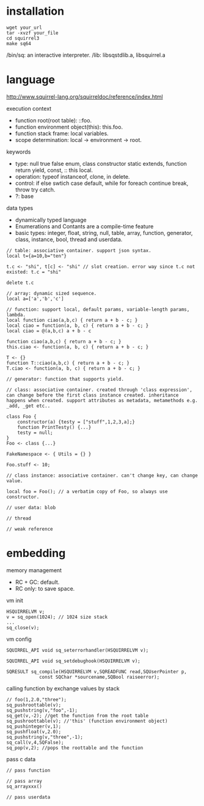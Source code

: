 # installation

~~~~
wget your_url
tar -xvzf your_file 
cd squirrel3
make sq64
~~~~

/bin/sq: an interactive interpreter.
/lib: libsqstdlib.a, libsquirrel.a

# language

http://www.squirrel-lang.org/squirreldoc/reference/index.html

execution context
- function root(root table): ::foo.
- function environment object(this): this.foo.
- function stack frame: local variables.
- scope determination: local -> environment -> root.

keywords
- type: null true false enum, class constructor static extends, function return yield, const, :: this local.
- operation: typeof instanceof, clone, in delete.
- control: if else swtich case default, while for foreach continue break, throw try catch.
- ?: base

data types
- dynamically typed language
- Enumerations and Contants are a compile-time feature
- basic types:  integer, float, string, null, table, array, function, generator, class, instance, bool, thread and userdata.

~~~~
// table: associative container. support json syntax.
local t={a=10,b="ten"}

t.c <- "shi", t[c] <- "shi" // slot creation. error way since t.c not existed: t.c = "shi"

delete t.c

// array: dynamic sized sequence.
local a=['a','b','c']

// function: support local, default params, variable-length params, lambda.
local function ciao(a,b,c) { return a + b - c; }
local ciao = function(a, b, c) { return a + b - c; }
local ciao = @(a,b,c) a + b - c

function ciao(a,b,c) { return a + b - c; }
this.ciao <- function(a, b, c) { return a + b - c; }

T <- {}
function T::ciao(a,b,c) { return a + b - c; }
T.ciao <- function(a, b, c) { return a + b - c; }

// generator: function that supports yield.

// class: associative container. created through 'class expression', can change before the first class instance created. inheritance happens when created. support attributes as metadata, metamethods e.g. _add, _get etc..

class Foo {
    constructor(a) {testy = ["stuff",1,2,3,a];}
    function PrintTesty() {...}
    testy = null;
}
Foo <- class {...}

FakeNamespace <- { Utils = {} }

Foo.stuff <- 10;

// class instance: associative container. can't change key, can change value.

local foo = Foo(); // a verbatim copy of Foo, so always use constructor.

// user data: blob

// thread

// weak reference
~~~~

# embedding

memory management
- RC + GC: default.
- RC only: to save space.

vm init
~~~~
HSQUIRRELVM v;
v = sq_open(1024); // 1024 size stack
...
sq_close(v);
~~~~

vm config
~~~~
SQUIRREL_API void sq_seterrorhandler(HSQUIRRELVM v);

SQUIRREL_API void sq_setdebughook(HSQUIRRELVM v);

SQRESULT sq_compile(HSQUIRRELVM v,SQREADFUNC read,SQUserPointer p,
            const SQChar *sourcename,SQBool raiseerror);
~~~~

calling function by exchange values by stack
~~~~
// foo(1,2.0,"three");
sq_pushroottable(v);
sq_pushstring(v,"foo",-1);
sq_get(v,-2); //get the function from the root table
sq_pushroottable(v); //'this' (function environment object)
sq_pushinteger(v,1);
sq_pushfloat(v,2.0);
sq_pushstring(v,"three",-1);
sq_call(v,4,SQFalse);
sq_pop(v,2); //pops the roottable and the function
~~~~

pass c data
~~~~
// pass function

// pass array
sq_arrayxxx()

// pass userdata
~~~~
